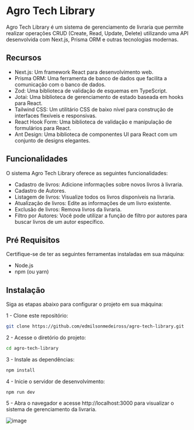 # Agro Tech Library
Agro Tech Library é um sistema de gerenciamento de livraria que permite realizar operações CRUD (Create, Read, Update, Delete) utilizando uma API desenvolvida com Next.js, Prisma ORM e outras tecnologias modernas.




## Recursos
- Next.js: Um framework React para desenvolvimento web.
- Prisma ORM: Uma ferramenta de banco de dados que facilita a comunicação com o banco de dados.
- Zod: Uma biblioteca de validação de esquemas em TypeScript.
- Jotai: Uma biblioteca de gerenciamento de estado baseada em hooks para React.
- Tailwind CSS: Um utilitário CSS de baixo nível para construção de interfaces flexíveis e responsivas.
- React Hook Form: Uma biblioteca de validação e manipulação de formulários para React.
- Ant Design: Uma biblioteca de componentes UI para React com um conjunto de designs elegantes.





## Funcionalidades

O sistema Agro Tech Library oferece as seguintes funcionalidades:

- Cadastro de livros: Adicione informações sobre novos livros à livraria.
- Cadastro de Autores.
- Listagem de livros: Visualize todos os livros disponíveis na livraria.
- Atualização de livros: Edite as informações de um livro existente.
- Exclusão de livros: Remova livros da livraria.
- Filtro por Autores:
    Você pode utilizar a função de filtro por autores para buscar livros de um autor específico. 


## Pré Requisitos

Certifique-se de ter as seguintes ferramentas instaladas em sua máquina:

- Node.js
- npm (ou yarn)
## Instalação

Siga as etapas abaixo para configurar o projeto em sua máquina:

1 - Clone este repositório:

```bash
git clone https://github.com/edmilsonmedeiross/agro-tech-library.git
```
2 - Acesse o diretório do projeto:

```bash
cd agro-tech-library
```
3 - Instale as dependências:

```bash
npm install
```
4 - Inicie o servidor de desenvolvimento:

```
npm run dev
```
5 - Abra o navegador e acesse http://localhost:3000 para visualizar o sistema de gerenciamento da livraria.

![image](https://github.com/edmilsonmedeiross/agro-tech-library/assets/110620775/72539fa2-522e-42b7-9d24-d30cec4c47cf)

